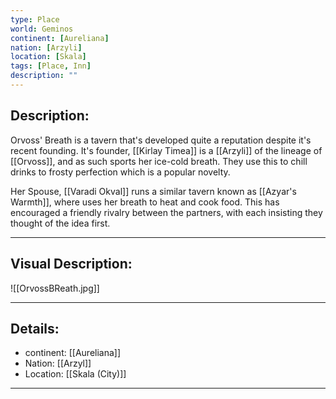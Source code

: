 ```yaml
---
type: Place
world: Geminos
continent: [Aureliana]
nation: [Arzyli]
location: [Skala]
tags: [Place, Inn]
description: ""
---
```


## Description:

Orvoss' Breath is a tavern that's developed quite a reputation despite it's recent founding. It's founder, [[Kirlay Timea]] is a [[Arzyli]] of the lineage of [[Orvoss]], and as such sports her ice-cold breath. They use this to chill drinks to frosty perfection which is a popular novelty. 

Her Spouse, [[Varadi Okval]] runs a similar tavern known as [[Azyar's Warmth]], where uses her breath to heat and cook food. This has encouraged a friendly rivalry between the partners, with each insisting they thought of the idea first.

---

## Visual Description:

![[OrvossBReath.jpg]] 

---
## Details:
- continent: [[Aureliana]]
- Nation: [[Arzyl]]
- Location: [[Skala (City)]]

---




